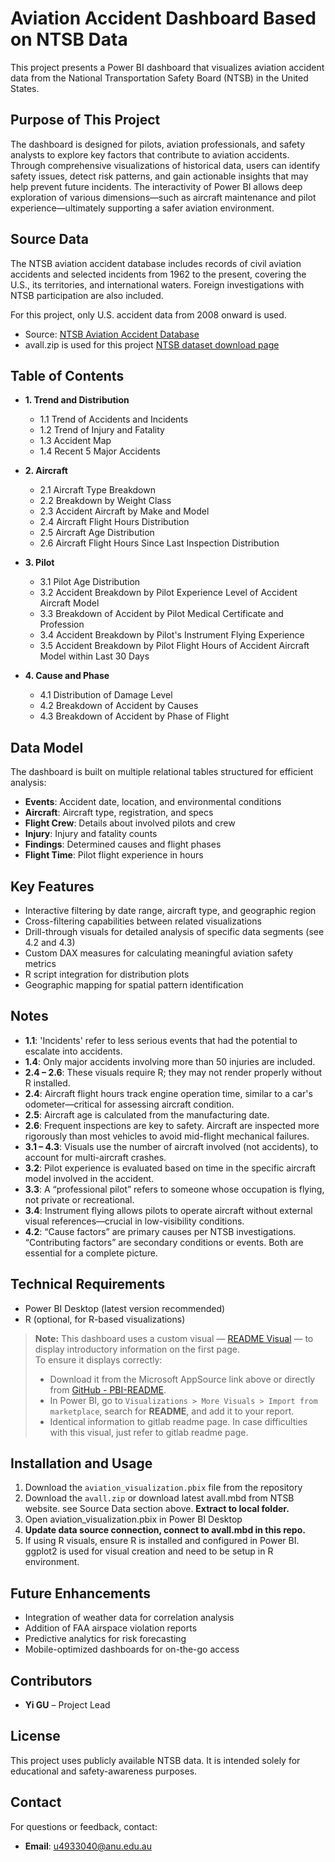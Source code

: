 # Aviation Accident Dashboard Based on NTSB Data

This project presents a Power BI dashboard that visualizes aviation accident data from the National Transportation Safety Board (NTSB) in the United States.

## Purpose of This Project

The dashboard is designed for pilots, aviation professionals, and safety analysts to explore key factors that contribute to aviation accidents. Through comprehensive visualizations of historical data, users can identify safety issues, detect risk patterns, and gain actionable insights that may help prevent future incidents. The interactivity of Power BI allows deep exploration of various dimensions—such as aircraft maintenance and pilot experience—ultimately supporting a safer aviation environment.

## Source Data

The NTSB aviation accident database includes records of civil aviation accidents and selected incidents from 1962 to the present, covering the U.S., its territories, and international waters. Foreign investigations with NTSB participation are also included.

For this project, only U.S. accident data from 2008 onward is used.

- Source: [NTSB Aviation Accident Database](https://www.ntsb.gov/safety/data/Pages/Data_Stats.aspx)
- avall.zip is used for this project [NTSB dataset download page](https://data.ntsb.gov/avdata)

## Table of Contents

- **1. Trend and Distribution**
  - 1.1 Trend of Accidents and Incidents  
  - 1.2 Trend of Injury and Fatality  
  - 1.3 Accident Map  
  - 1.4 Recent 5 Major Accidents  

- **2. Aircraft**
  - 2.1 Aircraft Type Breakdown  
  - 2.2 Breakdown by Weight Class  
  - 2.3 Accident Aircraft by Make and Model  
  - 2.4 Aircraft Flight Hours Distribution  
  - 2.5 Aircraft Age Distribution  
  - 2.6 Aircraft Flight Hours Since Last Inspection Distribution  

- **3. Pilot**
  - 3.1 Pilot Age Distribution  
  - 3.2 Accident Breakdown by Pilot Experience Level of Accident Aircraft Model  
  - 3.3 Breakdown of Accident by Pilot Medical Certificate and Profession  
  - 3.4 Accident Breakdown by Pilot's Instrument Flying Experience  
  - 3.5 Accident Breakdown by Pilot Flight Hours of Accident Aircraft Model within Last 30 Days  

- **4. Cause and Phase**
  - 4.1 Distribution of Damage Level  
  - 4.2 Breakdown of Accident by Causes  
  - 4.3 Breakdown of Accident by Phase of Flight  


## Data Model

The dashboard is built on multiple relational tables structured for efficient analysis:

- **Events**: Accident date, location, and environmental conditions  
- **Aircraft**: Aircraft type, registration, and specs  
- **Flight Crew**: Details about involved pilots and crew  
- **Injury**: Injury and fatality counts  
- **Findings**: Determined causes and flight phases  
- **Flight Time**: Pilot flight experience in hours  

## Key Features

- Interactive filtering by date range, aircraft type, and geographic region
- Cross-filtering capabilities between related visualizations
- Drill-through visuals for detailed analysis of specific data segments (see 4.2 and 4.3)
- Custom DAX measures for calculating meaningful aviation safety metrics
- R script integration for distribution plots
- Geographic mapping for spatial pattern identification

## Notes

- **1.1**: 'Incidents' refer to less serious events that had the potential to escalate into accidents.  
- **1.4**: Only major accidents involving more than 50 injuries are included.  
- **2.4 – 2.6**: These visuals require R; they may not render properly without R installed.  
- **2.4**: Aircraft flight hours track engine operation time, similar to a car's odometer—critical for assessing aircraft condition.  
- **2.5**: Aircraft age is calculated from the manufacturing date.  
- **2.6**: Frequent inspections are key to safety. Aircraft are inspected more rigorously than most vehicles to avoid mid-flight mechanical failures.  
- **3.1 – 4.3**: Visuals use the number of aircraft involved (not accidents), to account for multi-aircraft crashes.  
- **3.2**: Pilot experience is evaluated based on time in the specific aircraft model involved in the accident.  
- **3.3**: A “professional pilot” refers to someone whose occupation is flying, not private or recreational.  
- **3.4**: Instrument flying allows pilots to operate aircraft without external visual references—crucial in low-visibility conditions.  
- **4.2**: “Cause factors” are primary causes per NTSB investigations. “Contributing factors” are secondary conditions or events. Both are essential for a complete picture.
  


## Technical Requirements

- Power BI Desktop (latest version recommended)  
- R (optional, for R-based visualizations)

> **Note:** This dashboard uses a custom visual — [README Visual](https://appsource.microsoft.com/sr-latn-rs/product/power-bi-visuals/michaellindsay1750536687927.readme?tab=overview) — to display introductory information on the first page.  
> To ensure it displays correctly:
> - Download it from the Microsoft AppSource link above or directly from [GitHub - PBI-README](https://github.com/MDeanLindsay/PBI-README).
> - In Power BI, go to `Visualizations > More Visuals > Import from marketplace`, search for **README**, and add it to your report.
> - Identical information to gitlab readme page. In case difficulties with this visual, just refer to gitlab readme page. 

## Installation and Usage

1. Download the `aviation_visualization.pbix` file from the repository  
2. Download the `avall.zip` or download latest avall.mbd from NTSB website. see Source Data section above. **Extract to local folder.** 
3. Open aviation_visualization.pbix in Power BI Desktop  
4. **Update data source connection, connect to avall.mbd in this repo.**
5. If using R visuals, ensure R is installed and configured in Power BI. ggplot2 is used for visual creation and need to be setup in R environment. 

## Future Enhancements

- Integration of weather data for correlation analysis  
- Addition of FAA airspace violation reports  
- Predictive analytics for risk forecasting  
- Mobile-optimized dashboards for on-the-go access  

## Contributors

- **Yi GU** – Project Lead  

## License

This project uses publicly available NTSB data. It is intended solely for educational and safety-awareness purposes.

## Contact

For questions or feedback, contact:  
- **Email**: u4933040@anu.edu.au  
